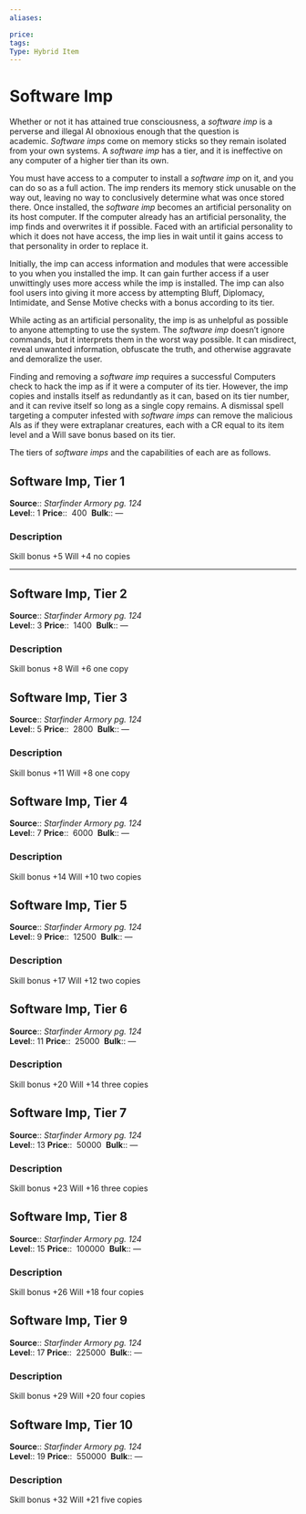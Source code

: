 ```yaml
---
aliases: 

price:  
tags: 
Type: Hybrid Item
---
```


# Software Imp

Whether or not it has attained true consciousness, a _software imp_ is a perverse and illegal AI obnoxious enough that the question is academic. _Software imps_ come on memory sticks so they remain isolated from your own systems. A _software imp_ has a tier, and it is ineffective on any computer of a higher tier than its own.  
  
You must have access to a computer to install a _software imp_ on it, and you can do so as a full action. The imp renders its memory stick unusable on the way out, leaving no way to conclusively determine what was once stored there. Once installed, the _software imp_ becomes an artificial personality on its host computer. If the computer already has an artificial personality, the imp finds and overwrites it if possible. Faced with an artificial personality to which it does not have access, the imp lies in wait until it gains access to that personality in order to replace it.  
  
Initially, the imp can access information and modules that were accessible to you when you installed the imp. It can gain further access if a user unwittingly uses more access while the imp is installed. The imp can also fool users into giving it more access by attempting Bluff, Diplomacy, Intimidate, and Sense Motive checks with a bonus according to its tier.  
  
While acting as an artificial personality, the imp is as unhelpful as possible to anyone attempting to use the system. The _software imp_ doesn’t ignore commands, but it interprets them in the worst way possible. It can misdirect, reveal unwanted information, obfuscate the truth, and otherwise aggravate and demoralize the user.  
  
Finding and removing a _software imp_ requires a successful Computers check to hack the imp as if it were a computer of its tier. However, the imp copies and installs itself as redundantly as it can, based on its tier number, and it can revive itself so long as a single copy remains. A dismissal spell targeting a computer infested with _software imps_ can remove the malicious AIs as if they were extraplanar creatures, each with a CR equal to its item level and a Will save bonus based on its tier.  
  
The tiers of _software imps_ and the capabilities of each are as follows.  

## Software Imp, Tier 1

**Source**:: _Starfinder Armory pg. 124_  
**Level**:: 1
**Price**::  400 
**Bulk**:: —

### Description

Skill bonus +5 Will +4 no copies

---

## Software Imp, Tier 2

**Source**:: _Starfinder Armory pg. 124_  
**Level**:: 3
**Price**::  1400 
**Bulk**:: —

### Description

Skill bonus +8 Will +6 one copy

## Software Imp, Tier 3

**Source**:: _Starfinder Armory pg. 124_  
**Level**:: 5
**Price**::  2800 
**Bulk**:: —

### Description

Skill bonus +11 Will +8 one copy

## Software Imp, Tier 4

**Source**:: _Starfinder Armory pg. 124_  
**Level**:: 7
**Price**::  6000 
**Bulk**:: —

### Description

Skill bonus +14 Will +10 two copies

## Software Imp, Tier 5

**Source**:: _Starfinder Armory pg. 124_  
**Level**:: 9
**Price**::  12500 
**Bulk**:: —

### Description

Skill bonus +17 Will +12 two copies

## Software Imp, Tier 6

**Source**:: _Starfinder Armory pg. 124_  
**Level**:: 11
**Price**::  25000 
**Bulk**:: —

### Description

Skill bonus +20 Will +14 three copies

## Software Imp, Tier 7

**Source**:: _Starfinder Armory pg. 124_  
**Level**:: 13
**Price**::  50000 
**Bulk**:: —

### Description

Skill bonus +23 Will +16 three copies

## Software Imp, Tier 8

**Source**:: _Starfinder Armory pg. 124_  
**Level**:: 15
**Price**::  100000 
**Bulk**:: —

### Description

Skill bonus +26 Will +18 four copies

## Software Imp, Tier 9

**Source**:: _Starfinder Armory pg. 124_  
**Level**:: 17
**Price**::  225000 
**Bulk**:: —

### Description

Skill bonus +29 Will +20 four copies

## Software Imp, Tier 10

**Source**:: _Starfinder Armory pg. 124_  
**Level**:: 19
**Price**::  550000 
**Bulk**:: —

### Description

Skill bonus +32 Will +21 five copies
